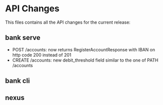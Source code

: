 # API Changes

This files contains all the API changes for the current release:

## bank serve

 - POST /accounts: now returns RegisterAccountResponse with IBAN on http code 200 instead of 201
 - CREATE /accounts: new debit_threshold field similar to the one of PATH /accounts

## bank cli

## nexus
